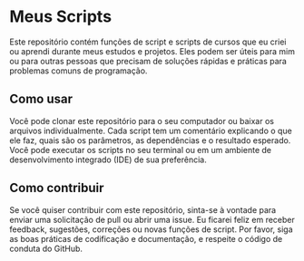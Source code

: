 # Meus Scripts

Este repositório contém funções de script e scripts de cursos que eu criei ou aprendi durante meus estudos e projetos. Eles podem ser úteis para mim ou para outras pessoas que precisam de soluções rápidas e práticas para problemas comuns de programação.

## Como usar

Você pode clonar este repositório para o seu computador ou baixar os arquivos individualmente. Cada script tem um comentário explicando o que ele faz, quais são os parâmetros, as dependências e o resultado esperado. Você pode executar os scripts no seu terminal ou em um ambiente de desenvolvimento integrado (IDE) de sua preferência.

## Como contribuir

Se você quiser contribuir com este repositório, sinta-se à vontade para enviar uma solicitação de pull ou abrir uma issue. Eu ficarei feliz em receber feedback, sugestões, correções ou novas funções de script. Por favor, siga as boas práticas de codificação e documentação, e respeite o código de conduta do GitHub.


